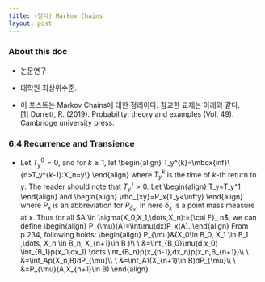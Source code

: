 ```yaml
---
title: (정리) Markov Chains 
layout: post
---
```


### About this doc

- 논문연구 

- 대학원 최상위수준. 

- 이 포스트는 Markov Chains에 대한 정리이다. 참교한 교재는 아래와 같다. <br/>
[1] Durrett, R. (2019). Probability: theory and examples (Vol. 49). Cambridge university press.



### 6.4 Recurrence and Transience 
- Let $T_y^0=0$, and for $k\geq 1$, let 
\begin{align} 
T_y^{k}=\mbox{inf}\\{n>T_y^{k-1}:X_n=y\\}
\end{align}
where $T_y^{k}$ is the time of $k$-th return to $y$. The reader should note that $T_y^1>0$. Let 
\begin{align}
T_y=T_y^1 
\end{align}
and 
\begin{align}
\rho_{xy}=P_x(T_y<\infty)
\end{align}
where $P_x$ is an abbreviation for $P_{\delta_x}$. In here $\delta_x$ is a point mass measure at $x$. Thus for all $A \in \sigma(X_0,X_1,\dots,X_n):={\cal F}_ n$, we can define 
\begin{align}
P_{\mu}(A)=\int\mu(dx)P_x(A). 
\end{align}
From p.234, following holds: 
\begin{align}
P_{\mu}&(X_0\in B_0, X_1 \in B_1 ,\dots, X_n \in B_n, X_{n+1}\in B )\\\\ \\
&=\int_{B_0}\mu(d x_0) \int_{B_1}p(x_0,dx_1) \dots \int_{B_n}p(x_{n-1},dx_n)p(x_n,B_{n+1})\\\\ \\
&=\int_Ap(X_n,B)dP_{\mu}\\\\ \\
&=\int_A1(X_{n+1}\in B)dP_{\mu}\\\\ \\
&=P_{\mu}(A,X_{n+1}\in B)
\end{align}
